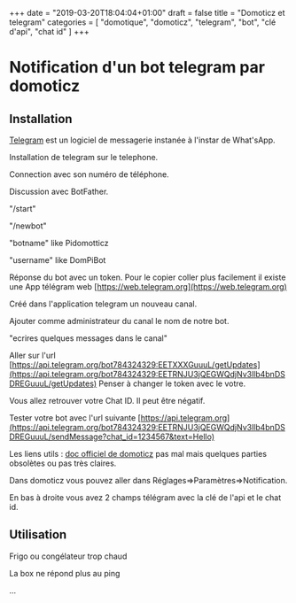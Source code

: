 +++
date = "2019-03-20T18:04:04+01:00"
draft = false
title = "Domoticz et telegram"
categories = [ "domotique", "domoticz", "telegram", "bot", "clé d'api", "chat id" ]
+++
# Notification d'un bot telegram par domoticz
## Installation
[Telegram](https://fr.wikipedia.org/wiki/Telegram_(application)) est un logiciel de messagerie instanée à l'instar de What'sApp.

Installation de telegram sur le telephone.

Connection avec son numéro de téléphone.

Discussion avec BotFather.

"/start"

"/newbot"

"botname" like Pidomotticz

"username" like DomPiBot

Réponse du bot avec un token.
Pour le copier coller plus facilement il existe une App télégram web [https://web.telegram.org](https://web.telegram.org)

Créé dans l'application telegram un nouveau canal.

Ajouter comme administrateur du canal le nom de notre bot.

"ecrires quelques messages dans le canal"

Aller sur l'url [https://api.telegram.org/bot784324329:EETXXXGuuuL/getUpdates](https://api.telegram.org/bot784324329:EETRNJU3jQEGWQdjNv3llb4bnDSDREGuuuL/getUpdates)
Penser à changer le token avec le votre.

Vous allez retrouver votre Chat ID. Il peut être négatif.

Tester votre bot avec l'url suivante [https://api.telegram.org](https://api.telegram.org/bot784324329:EETRNJU3jQEGWQdjNv3llb4bnDSDREGuuuL/sendMessage?chat_id=1234567&text=Hello)

Les liens utils :
[doc officiel de domoticz](https://www.domoticz.com/wiki/Telegram_Bot) pas mal mais quelques parties obsolètes ou pas très claires.

Dans domoticz vous pouvez aller dans Réglages=>Paramètres=>Notification.

En bas à droite vous avez 2 champs télégram avec la clé de l'api et le chat id.

## Utilisation
Frigo ou congélateur trop chaud

La box ne répond plus au ping

...

